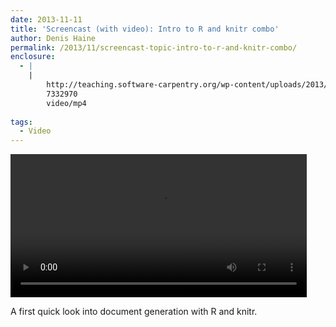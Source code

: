 ```yaml
---
date: 2013-11-11
title: 'Screencast (with video): Intro to R and knitr combo'
author: Denis Haine
permalink: /2013/11/screencast-topic-intro-to-r-and-knitr-combo/
enclosure:
  - |
    |
        http://teaching.software-carpentry.org/wp-content/uploads/2013/11/introR_knitr4.mp4
        7332970
        video/mp4
        
tags:
  - Video
---
```

<div style="width: 474px; height: 229px; " class="wp-video">
  <video class="wp-video-shortcode" id="video-5154-2" width="474" height="229" preload="metadata" controls="controls"><source type="video/mp4" src="http://teaching.software-carpentry.org/wp-content/uploads/2013/11/introR_knitr4.mp4?_=2" /><a href="http://teaching.software-carpentry.org/wp-content/uploads/2013/11/introR_knitr4.mp4">http://teaching.software-carpentry.org/wp-content/uploads/2013/11/introR_knitr4.mp4</a></video>
</div>

  
A first quick look into document generation with R and knitr.
